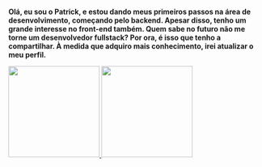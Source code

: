 **Olá, eu sou o Patrick, e estou dando meus primeiros passos na área de desenvolvimento, começando pelo backend. Apesar disso, tenho um grande interesse no front-end também. Quem sabe no futuro não me torne um desenvolvedor fullstack? Por ora, é isso que tenho a compartilhar. À medida que adquiro mais conhecimento, irei atualizar o meu perfil.**

<div>
<a href="https://github.com/patricklaf2k">
<img height="180em" src="https://github-readme-stats.vercel.app/api/top-langs/?username=patricklaf2k&layout=compact&langs_count=7&theme=merko"/>
<img height="180em" src="https://github-readme-stats.vercel.app/api?username=patricklaf2k&show_icons=true&theme=merko&include_all_commits=true&count_private=true"/>
</div>

